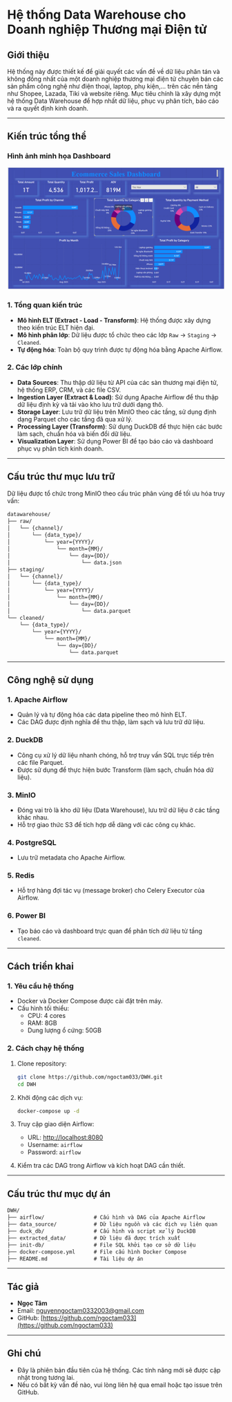 # Hệ thống Data Warehouse cho Doanh nghiệp Thương mại Điện tử

## **Giới thiệu**
Hệ thống này được thiết kế để giải quyết các vấn đề về dữ liệu phân tán và không đồng nhất của một doanh nghiệp thương mại điện tử chuyên bán các sản phẩm công nghệ như điện thoại, laptop, phụ kiện,... trên các nền tảng như Shopee, Lazada, Tiki và website riêng. Mục tiêu chính là xây dựng một hệ thống Data Warehouse để hợp nhất dữ liệu, phục vụ phân tích, báo cáo và ra quyết định kinh doanh.

---

## **Kiến trúc tổng thể**

### **Hình ảnh minh họa Dashboard**
![Sale Dashboard](Sale%20Dashboard.png)

### **1. Tổng quan kiến trúc**
- **Mô hình ELT (Extract - Load - Transform)**: Hệ thống được xây dựng theo kiến trúc ELT hiện đại.
- **Mô hình phân lớp**: Dữ liệu được tổ chức theo các lớp `Raw` → `Staging` → `Cleaned`.
- **Tự động hóa**: Toàn bộ quy trình được tự động hóa bằng Apache Airflow.

### **2. Các lớp chính**
- **Data Sources**: Thu thập dữ liệu từ API của các sàn thương mại điện tử, hệ thống ERP, CRM, và các file CSV.
- **Ingestion Layer (Extract & Load)**: Sử dụng Apache Airflow để thu thập dữ liệu định kỳ và tải vào kho lưu trữ dưới dạng thô.
- **Storage Layer**: Lưu trữ dữ liệu trên MinIO theo các tầng, sử dụng định dạng Parquet cho các tầng đã qua xử lý.
- **Processing Layer (Transform)**: Sử dụng DuckDB để thực hiện các bước làm sạch, chuẩn hóa và biến đổi dữ liệu.
- **Visualization Layer**: Sử dụng Power BI để tạo báo cáo và dashboard phục vụ phân tích kinh doanh.

---

## **Cấu trúc thư mục lưu trữ**
Dữ liệu được tổ chức trong MinIO theo cấu trúc phân vùng để tối ưu hóa truy vấn:

```
datawarehouse/
├── raw/
│   └── {channel}/
│       └── {data_type}/
│           └── year={YYYY}/
│               └── month={MM}/
│                   └── day={DD}/
│                       └── data.json
├── staging/
│   └── {channel}/
│       └── {data_type}/
│           └── year={YYYY}/
│               └── month={MM}/
│                   └── day={DD}/
│                       └── data.parquet
└── cleaned/
    └── {data_type}/
        └── year={YYYY}/
            └── month={MM}/
                └── day={DD}/
                    └── data.parquet
```

---

## **Công nghệ sử dụng**

### **1. Apache Airflow**
- Quản lý và tự động hóa các data pipeline theo mô hình ELT.
- Các DAG được định nghĩa để thu thập, làm sạch và lưu trữ dữ liệu.

### **2. DuckDB**
- Công cụ xử lý dữ liệu nhanh chóng, hỗ trợ truy vấn SQL trực tiếp trên các file Parquet.
- Được sử dụng để thực hiện bước Transform (làm sạch, chuẩn hóa dữ liệu).

### **3. MinIO**
- Đóng vai trò là kho dữ liệu (Data Warehouse), lưu trữ dữ liệu ở các tầng khác nhau.
- Hỗ trợ giao thức S3 để tích hợp dễ dàng với các công cụ khác.

### **4. PostgreSQL**
- Lưu trữ metadata cho Apache Airflow.

### **5. Redis**
- Hỗ trợ hàng đợi tác vụ (message broker) cho Celery Executor của Airflow.

### **6. Power BI**
- Tạo báo cáo và dashboard trực quan để phân tích dữ liệu từ tầng `cleaned`.

---

## **Cách triển khai**

### **1. Yêu cầu hệ thống**
- Docker và Docker Compose được cài đặt trên máy.
- Cấu hình tối thiểu:
  - CPU: 4 cores
  - RAM: 8GB
  - Dung lượng ổ cứng: 50GB

### **2. Cách chạy hệ thống**
1. Clone repository:
   ```bash
   git clone https://github.com/ngoctam033/DWH.git
   cd DWH
   ```

2. Khởi động các dịch vụ:
   ```bash
   docker-compose up -d
   ```

3. Truy cập giao diện Airflow:
   - URL: [http://localhost:8080](http://localhost:8080)
   - Username: `airflow`
   - Password: `airflow`

4. Kiểm tra các DAG trong Airflow và kích hoạt DAG cần thiết.

---

## **Cấu trúc thư mục dự án**
```
DWH/
├── airflow/                # Cấu hình và DAG của Apache Airflow
├── data_source/            # Dữ liệu nguồn và các dịch vụ liên quan
├── duck_db/                # Cấu hình và script xử lý DuckDB
├── extracted_data/         # Dữ liệu đã được trích xuất
├── init-db/                # File SQL khởi tạo cơ sở dữ liệu
├── docker-compose.yml      # File cấu hình Docker Compose
├── README.md               # Tài liệu dự án
```

---

## **Tác giả**
- **Ngọc Tâm**
- Email: nguyenngoctam0332003@gmail.com
- GitHub: [https://github.com/ngoctam033](https://github.com/ngoctam033)

---

## **Ghi chú**
- Đây là phiên bản đầu tiên của hệ thống. Các tính năng mới sẽ được cập nhật trong tương lai.
- Nếu có bất kỳ vấn đề nào, vui lòng liên hệ qua email hoặc tạo issue trên GitHub.